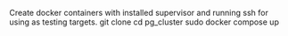 Create docker containers with installed supervisor and running ssh for using as testing targets.
git clone
cd pg_cluster
sudo docker compose up
